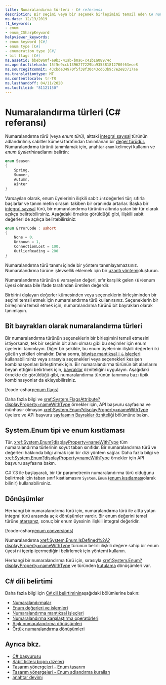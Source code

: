 ```yaml
---
title: Numaralandırma türleri - C# referansı
description: Bir seçimi veya bir seçenek birleşimini temsil eden C# numaralandırma türleri hakkında bilgi edinin
ms.date: 12/13/2019
f1_keywords:
- enum
- enum_CSharpKeyword
helpviewer_keywords:
- enum keyword [C#]
- enum type [C#]
- enumeration type [C#]
- bit flags [C#]
ms.assetid: bbeb9a0f-e9b3-41ab-b0a6-c41b1a08974c
ms.openlocfilehash: 15f5e9ccb1396277229ba935381812700f63ece8
ms.sourcegitcommit: 43cbde34970f5f38f30c43cd63b9c7e2e83717ae
ms.translationtype: MT
ms.contentlocale: tr-TR
ms.lasthandoff: 04/11/2020
ms.locfileid: "81121150"
---
```

# <a name="enumeration-types-c-reference"></a>Numaralandırma türleri (C# referansı)

Numaralandırma *türü* (veya *enum türü),* alttaki [integral sayısal](integral-numeric-types.md) türünün adlandırılmış sabitler kümesi tarafından tanımlanan bir [değer türüdür.](value-types.md) Numaralandırma türünü tanımlamak için, anahtar `enum` kelimeyi kullanın ve *enum üyelerinin*adlarını belirtin:

```csharp
enum Season
{
    Spring,
    Summer,
    Autumn,
    Winter
}
```

Varsayılan olarak, enum üyelerinin ilişkili sabit `int`değerleri tür; sıfırla başlarlar ve tanım metin sırasını takiben bir oranında artarlar. Başka bir [integral sayısal](integral-numeric-types.md) türü, bir numaralandırma türünün altında yatan bir tür olarak açıkça belirtebilirsiniz. Aşağıdaki örnekte görüldüğü gibi, ilişkili sabit değerleri de açıkça belirtebilirsiniz:

```csharp
enum ErrorCode : ushort
{
    None = 0,
    Unknown = 1,
    ConnectionLost = 100,
    OutlierReading = 200
}
```

Numaralandırma türü tanımı içinde bir yöntem tanımlayamazsınız. Numaralandırma türüne işlevsellik eklemek için bir [uzantı yöntemi](../../programming-guide/classes-and-structs/extension-methods.md)oluşturun.

Numaralandırma türünün `E` varsayılan değeri, sıfır karşılık gelen `(E)0`enum üyesi olmasa bile ifade tarafından üretilen değerdir.

Birbirini dışlayan değerler kümesinden veya seçeneklerin birleşiminden bir seçimi temsil etmek için numaralandırma türü kullanırsınız. Seçeneklerin bir birleşimini temsil etmek için, numaralandırma türünü bit bayrakları olarak tanımlayın.

## <a name="enumeration-types-as-bit-flags"></a>Bit bayrakları olarak numaralandırma türleri

Bir numaralandırma türünün seçeneklerin bir birleşimini temsil etmesini istiyorsanız, tek bir seçimin bit alanı olması gibi bu seçimler için enum üyelerini tanımlayın. Diğer bir şekilde, bu enum üyelerinin ilişkili değerleri iki gücün yetkileri olmalıdır. Daha sonra, [bitwise mantıksal `|` `&` işleçleri](../operators/bitwise-and-shift-operators.md#enumeration-logical-operators) kullanabilirsiniz veya sırasıyla seçenekleri veya seçenekleri kesişen kombinasyonları birleştirmek için. Bir numaralandırma türünün bit alanlarını beyan ettiğini belirtmek için, [bayraklar](xref:System.FlagsAttribute) özniteliğini uygulayın. Aşağıdaki örnekte de görüldüğü gibi, numaralandırma türünün tanımına bazı tipik kombinasyonlar da ekleyebilirsiniz.

[!code-csharp[enum flags](snippets/EnumType.cs#Flags)]

Daha fazla bilgi ve <xref:System.FlagsAttribute?displayProperty=nameWithType> örnekler için, API başvuru sayfasına ve münhasır olmayan <xref:System.Enum?displayProperty=nameWithType> üyelere ve API başvuru [sayfasının Bayraklar özniteliği](/dotnet/api/system.enum#non-exclusive-members-and-the-flags-attribute) bölümüne bakın.

## <a name="the-systemenum-type-and-enum-constraint"></a>System.Enum tipi ve enum kısıtlaması

Tür, <xref:System.Enum?displayProperty=nameWithType> tüm numaralandırma türlerinin soyut taban sınıfıdır. Bir numaralandırma türü ve değerleri hakkında bilgi almak için bir dizi yöntem sağlar. Daha fazla bilgi ve <xref:System.Enum?displayProperty=nameWithType> örnekler için API başvuru sayfasına bakın.

C# 7.3 ile başlayarak, bir tür parametrenin numaralandırma türü olduğunu belirtmek için taban sınıf kısıtlamasını `System.Enum` [(enum kısıtlaması](../../programming-guide/generics/constraints-on-type-parameters.md#enum-constraints)olarak bilinir) kullanabilirsiniz.

## <a name="conversions"></a>Dönüşümler

Herhangi bir numaralandırma türü için, numaralandırma türü ile altta yatan integral türü arasında açık dönüşümler vardır. Bir enum değerini temel türüne [atarsanız,](../operators/type-testing-and-cast.md#cast-expression) sonuç bir enum üyesinin ilişkili integral değeridir.

[!code-csharp[enum conversions](snippets/EnumType.cs#Conversions)]

Numaralandırma <xref:System.Enum.IsDefined%2A?displayProperty=nameWithType> türünün belirli ilişkili değere sahip bir enum üyesi ni içerip içermediğini belirlemek için yöntemi kullanın.

Herhangi bir numaralandırma türü için, sırasıyla <xref:System.Enum?displayProperty=nameWithType> ve türünden [kutulama](../../programming-guide/types/boxing-and-unboxing.md) dönüşümleri var.

## <a name="c-language-specification"></a>C# dili belirtimi

Daha fazla bilgi için [C# dil belirtiminin](~/_csharplang/spec/introduction.md)aşağıdaki bölümlerine bakın:

- [Numaralandırmalar](~/_csharplang/spec/enums.md)
- [Enum değerleri ve işlemleri](~/_csharplang/spec/enums.md#enum-values-and-operations)
- [Numaralandırma mantıksal işleçleri](~/_csharplang/spec/expressions.md#enumeration-logical-operators)
- [Numaralandırma karşılaştırma operatörleri](~/_csharplang/spec/expressions.md#enumeration-comparison-operators)
- [Açık numaralandırma dönüşümleri](~/_csharplang/spec/conversions.md#explicit-enumeration-conversions)
- [Örtük numaralandırma dönüşümleri](~/_csharplang/spec/conversions.md#implicit-enumeration-conversions)

## <a name="see-also"></a>Ayrıca bkz.

- [C# başvurusu](../index.md)
- [Sabit listesi biçim dizeleri](../../../standard/base-types/enumeration-format-strings.md)
- [Tasarım yönergeleri - Enum tasarım](../../../standard/design-guidelines/enum.md)
- [Tasarım yönergeleri - Enum adlandırma kuralları](../../../standard/design-guidelines/names-of-classes-structs-and-interfaces.md#naming-enumerations)
- [anahtar deyimi](../keywords/switch.md)
